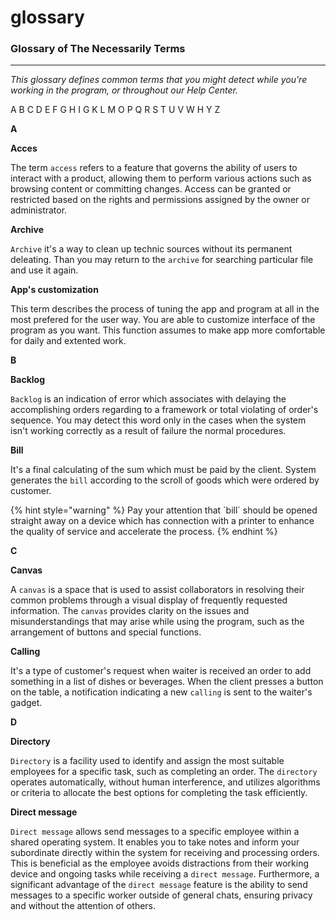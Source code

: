 # glossary

### Glossary of The Necessarily Terms

***

_This glossary defines common terms that you might detect while you're working in the program, or throughout our Help Center._

A B C D E F G H I G K L M O P Q R S T U V W H Y Z

**A**

**Acces**

The term `access` refers to a feature that governs the ability of users to interact with a product, allowing them to perform various actions such as browsing content or committing changes. Access can be granted or restricted based on the rights and permissions assigned by the owner or administrator.

**Archive**&#x20;

`Archive` it's a way to clean up technic sources without its permanent deleating. Than you may return to the `archive` for searching particular file and use it again.

**App's customization**&#x20;

This term describes the process of tuning the app and program at all in the most prefered for the user way. You are able to customize interface of the program as you want. This function assumes to make app more comfortable for daily and extented work.

**B**

**Backlog**

`Backlog` is an indication of error which associates with delaying the accomplishing orders regarding to a framework or total violating of order's sequence. You may detect this word only in the cases when the system isn't working correctly as a result of failure the normal procedures.

**Bill**&#x20;

It's a final calculating of the sum which must be paid by the client. System generates the `bill` according to the scroll of goods which were ordered by customer.

{% hint style="warning" %}
Pay your attention that \`bill\` should be opened straight away on a device which has connection with a printer to enhance the quality of service and accelerate the process.
{% endhint %}

**C**

**Canvas**

A `canvas` is a space that is used to assist collaborators in resolving their common problems through a visual display of frequently requested information. The `canvas` provides clarity on the issues and misunderstandings that may arise while using the program, such as the arrangement of buttons and special functions.

**Calling**&#x20;

It's a type of customer's request when waiter is received an order to add something in a list of dishes or beverages. When the client presses a button on the table, a notification indicating a new `calling` is sent to the waiter's gadget.

**D**

**Directory**&#x20;

`Directory` is a facility used to identify and assign the most suitable employees for a specific task, such as completing an order. The `directory` operates automatically, without human interference, and utilizes algorithms or criteria to allocate the best options for completing the task efficiently.

**Direct message**

`Direct message` allows send messages to a specific employee within a shared operating system. It enables you to take notes and inform your subordinate directly within the system for receiving and processing orders. This is beneficial as the employee avoids distractions from their working device and ongoing tasks while receiving a `direct message`. Furthermore, a significant advantage of the `direct message` feature is the ability to send messages to a specific worker outside of general chats, ensuring privacy and without the attention of others.

